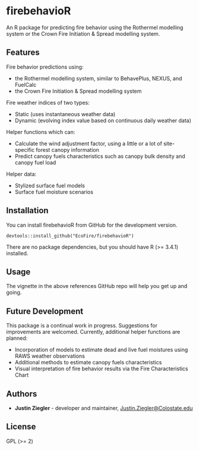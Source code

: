 firebehavioR
================

An R package for predicting fire behavior using the Rothermel modelling system or the Crown Fire Initiation & Spread modelling system.

Features
--------

Fire behavior predictions using:
* the Rothermel modelling system, similar to BehavePlus, NEXUS, and FuelCalc
* the Crown Fire Initiation & Spread modelling system

Fire weather indices of two types:
* Static (uses instantaneous weather data)
* Dynamic (evolving index value based on continuous daily weather data)

Helper functions which can:
* Calculate the wind adjustment factor, using a little or a lot of site-specific forest canopy information
* Predict canopy fuels characteristics such as canopy bulk density and canopy fuel load

Helper data:
* Stylized surface fuel models
* Surface fuel moisture scenarios

Installation
------------

You can install firebehavioR from GitHub for the development version.

    devtools::install_github("EcoFire/firebehavioR")

There are no package dependencies, but you should have R (&gt;= 3.4.1) installed.

Usage
-----

The vignette in the above references GitHub repo will help you get up and going.

Future Development
-----

This package is a continual work in progress. Suggestions for improvements are welcomed. Currently, additional helper functions are planned: 
* Incorporation of models to estimate dead and live fuel moistures using RAWS weather observations 
* Additional methods to estimate canopy fuels characteristics
* Visual interpretation of fire behavior results via the Fire Characteristics Chart

Authors
-------

-   **Justin Ziegler** - developer and maintainer, <Justin.Ziegler@Colostate.edu>

License
-------

GPL (&gt;= 2)
